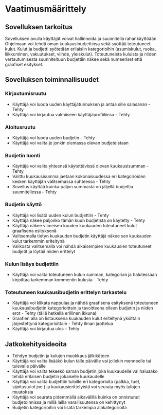 # Vaatimusmäärittely

## Sovelluksen tarkoitus

Sovelluksen avulla käyttäjät voivat hallinnoida ja suunnitella rahankäyttöään. Ohjelmaan voi tehdä oman kuukausibudjettinsa
sekä syöttää toteutuneet kulut. Kulut ja budjetti syötetään erilaisiin kategorioihin (asumiskulut, ruoka, liikkuminen, vakuutukset, viihde, yleiskulut).
Toteutuneista kuluista ja niiden vertautumisesta suunniteltuun budjettiin näkee sekä numeeriset että graafiset esitykset.

## Sovelluksen toiminnallisuudet

### Kirjautumisruutu

* Käyttäjä voi luoda uuden käyttäjätunnuksen ja antaa sille salasanan - Tehty
* Käyttäjä voi kirjautua valmiiseen käyttäjäprofiiliinsa - Tehty

### Aloitusruutu

* Käyttäjä voi luoda uuden budjetin - Tehty
* Käyttäjä voi valita jo jonkin olemassa olevan budjeteistaan

### Budjetin luonti

* Käyttäjä voi valita yhteensä käytettävissä olevan kuukausisumman - Tehty
* Valittu kuukausisumma jaetaan kokonaisuudessa eri kategorioiden kesken käyttäjän valitsemassa suhteessa - Tehty
* Sovellus käyttää kuinka paljon summasta on jäljellä budjettia suunnitellessa - Tehty

### Budjetin käyttö

* Käyttäjä voi lisätä uuden kulun budjettiin - Tehty
* Käyttäjä näkee paljonko tämän kuun budjetista on käytetty - Tehty
* Käyttäjä näkee viimeisen kuuden kuukauden toteutuneet kulut graafisena esityksenä
* Valitsemalla tietyn kuukauden budjetin käyttäjä näkee sen kuukauden kulut tarkemmin eriteltynä
* Valikosta valitsemalla voi nähdä aikaisempien kuukausien toteutuneet budjetit ja löytää niiden erittelyt

### Kulun lisäys budjettiin

* Käyttäjä voi valita toteutuneen kulun summan, kategorian ja halutessaan kirjoittaa tarkemman kommentin kulusta - Tehty

### Toteutuneen kuukausibudjetin erittelyn tarkastelu

* Käyttäjä voi klikata nappulaa ja nähdä graafisena esityksenä toteutuneen kuukausibudjetin kategorioittain ja tavoitteena olleen budjetin ja niiden erot - Tehty (tällä hetkellä erillinen ikkuna)
* Graafien alla on listauksena kuukauden kulut eriteltynä yksittäin järjestettynä kategorioittain - Tehty ilman jaottelua
* Käyttäjä voi kirjautua ulos - Tehty

## Jatkokehitysideoita

* Tehdyn budjetin ja kulujen muokkaus jälkikäteen
* Käyttäjä voi valita lisääkö kulun tälle päivälle vai jollekin menneelle tai tulevalle päivälle
* Käyttäjä voi valita tekeekö saman budjetin joka kuukaudelle vai haluaako tehdä erilaisen budjetin jokaiselle kuukaudelle
* Käyttäjä voi valita budjettiin tuloille eri kategorioita (palkka, tuet, sijoitustulot jne.) ja kuukausierittelyistä voi seurata myös tulojen muutoksia
* Käyttäjä voi seurata pidemmällä aikavälillä kuinka on onnistunut budjetoinnissa ja millä lailla varallisuutensa on kehittynyt
* Budjetin kategorioihin voi lisätä tarkempia alakategorioita